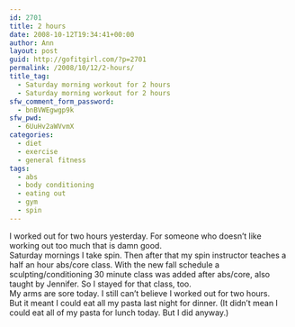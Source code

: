 ```yaml
---
id: 2701
title: 2 hours
date: 2008-10-12T19:34:41+00:00
author: Ann
layout: post
guid: http://gofitgirl.com/?p=2701
permalink: /2008/10/12/2-hours/
title_tag:
  - Saturday morning workout for 2 hours
  - Saturday morning workout for 2 hours
sfw_comment_form_password:
  - bnBVWEgwgp9k
sfw_pwd:
  - 6UuHv2aWVvmX
categories:
  - diet
  - exercise
  - general fitness
tags:
  - abs
  - body conditioning
  - eating out
  - gym
  - spin
---
```

I worked out for two hours yesterday. For someone who doesn&#8217;t like working out too much that is damn good.  
Saturday mornings I take spin. Then after that my spin instructor teaches a half an hour abs/core class. With the new fall schedule a sculpting/conditioning 30 minute class was added after abs/core, also taught by Jennifer. So I stayed for that class, too.  
My arms are sore today. I still can&#8217;t believe I worked out for two hours.  
But it meant I could eat all my pasta last night for dinner. (It didn&#8217;t mean I could eat all of my pasta for lunch today. But I did anyway.)